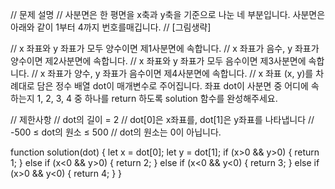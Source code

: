 // 문제 설명
// 사분면은 한 평면을 x축과 y축을 기준으로 나눈 네 부분입니다. 사분면은 아래와 같이 1부터 4까지 번호를매깁니다.
// [그림생략]

// x 좌표와 y 좌표가 모두 양수이면 제1사분면에 속합니다.
// x 좌표가 음수, y 좌표가 양수이면 제2사분면에 속합니다.
// x 좌표와 y 좌표가 모두 음수이면 제3사분면에 속합니다.
// x 좌표가 양수, y 좌표가 음수이면 제4사분면에 속합니다.
// x 좌표 (x, y)를 차례대로 담은 정수 배열 dot이 매개변수로 주어집니다. 좌표 dot이 사분면 중 어디에 속하는지 1, 2, 3, 4 중 하나를 return 하도록 solution 함수를 완성해주세요.

// 제한사항
// dot의 길이 = 2
// dot[0]은 x좌표를, dot[1]은 y좌표를 나타냅니다
// -500 ≤ dot의 원소 ≤ 500
// dot의 원소는 0이 아닙니다.

function solution(dot) {
    let x = dot[0];
    let y = dot[1];
    if (x>0 && y>0) {
        return 1;
    } else if (x<0 && y>0) {
        return 2;
    } else if (x<0 && y<0) {
        return 3;
    } else if (x>0 && y<0) {
        return 4;
    }
}
